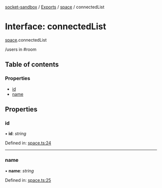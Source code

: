 [socket-sandbox](../README.md) / [Exports](../modules.md) / [space](../modules/space.md) / connectedList

# Interface: connectedList

[space](../modules/space.md).connectedList

/users in #room

## Table of contents

### Properties

- [id](space.connectedlist.md#id)
- [name](space.connectedlist.md#name)

## Properties

### id

• **id**: *string*

Defined in: [space.ts:24](https://github.com/story-squad/socket-sandbox/blob/688c684/src/sockets/space.ts#L24)

___

### name

• **name**: *string*

Defined in: [space.ts:25](https://github.com/story-squad/socket-sandbox/blob/688c684/src/sockets/space.ts#L25)
